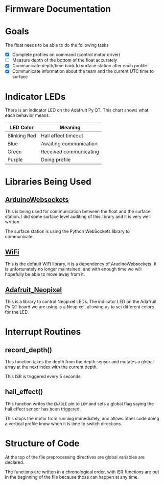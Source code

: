 # Firmware Documentation

# Goals

The float needs to be able to do the following tasks
- [x] Complete profiles on command (control motor driver)
- [ ] Measure depth of the bottom of the float accurately
- [x] Communicate depth/time back to surface station after each profile
- [x] Communicate information about the team and the current UTC time to surface

# Indicator LEDs

There is an indicator LED on the Adafruit Py QT. This chart shows what each behavior means.

| LED Color    | Meaning                |
|--------------|------------------------|
| Blinking Red | Hall effect timeout    |
| Blue         | Awaiting communication |
| Green        | Received communicating |
| Purple       | Doing profile          |

# Libraries Being Used

## [ArduinoWebsockets](https://www.arduino.cc/reference/en/libraries/websockets/)

This is being used for communication between the float and the surface station. I did some surface level auditing of this library and it is very well written.

The surface station is using the Python WebSockets library to communicate.

## [WiFi](https://www.arduino.cc/reference/en/libraries/wifi/)

This is the default WiFi library, it is a dependency of ArudinoWebsockets. It is unfortunately no longer maintained, and with enough time we will hopefully be able to move away from it.

## [Adafruit_Neopixel](https://github.com/adafruit/Adafruit_NeoPixel)

This is a library to control Neopixel LEDs. The indicator LED on the Adafruit Py QT board we are using is a Neopixel, allowing us to set different colors for the LED.

# Interrupt Routines

## record_depth()

This function takes the depth from the depth sensor and mutates a global array at the next index with the current depth.

This ISR is triggered every 5 seconds.

## hall_effect()

This function writes the `ENABLE` pin to `LOW` and sets a global flag saying the hall effect sensor has been triggered.

This stops the motor from running immediately, and allows other code doing a vertical profile know when it is time to switch directions.

# Structure of Code

At the top of the file preprocessing directives are global variables are declared.

The functions are written in a chronological order, with ISR functions are put in the beginning of the file because those can happen at any time.

